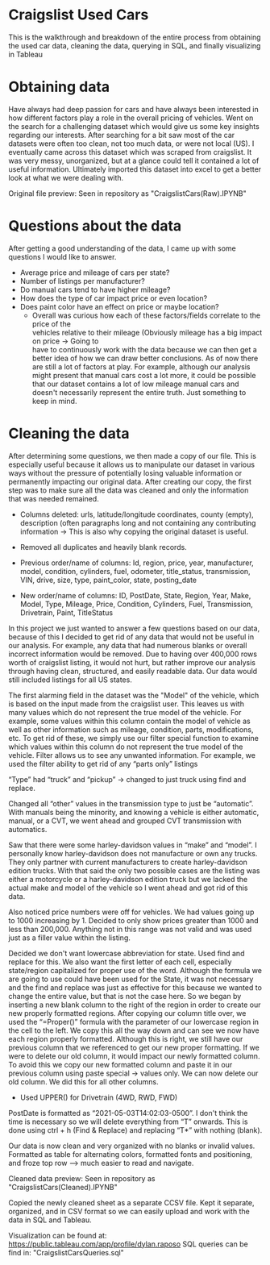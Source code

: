 # Craigslist Used Cars
This is the walkthrough and breakdown of the entire process from obtaining the used car data, cleaning the data, querying in SQL, and finally visualizing in Tableau


# Obtaining data
Have always had deep passion for cars and have always been interested in how different factors play a role in the overall pricing of vehicles. Went on the search for a challenging dataset which would give us some key insights regarding our interests. After searching for a bit saw most of the car datasets were often too clean, not too much data, or were not local (US). I eventually came across this dataset which was scraped from craigslist. It was very messy, unorganized, but at a glance could tell it contained a lot of useful information. Ultimately imported this dataset into excel to get a better look at what we were dealing with. 


Original file preview: Seen in repository as "CraigslistCars(Raw).IPYNB"

# Questions about the data
After getting a good understanding of the data, I came up with some questions I would like to answer. 
- Average price and mileage of cars per state?
- Number of listings per manufacturer?
- Do manual cars tend to have higher mileage?
- How does the type of car impact price or even location?
- Does paint color have an effect on price or maybe location?
  - Overall was curious how each of these factors/fields correlate to the price of the     
    vehicles relative to their mileage (Obviously mileage has a big impact on price → Going to     
    have to continuously work with the data because we can then get a better idea of how we 
    can draw better conclusions. As of now there are still a lot of factors at play. 
    For example, although our analysis might present that manual cars cost a lot more, it 
    could be possible that our dataset contains a lot of low mileage manual cars and doesn't 
    necessarily represent the entire truth. Just something to keep in mind. 

# Cleaning the data
After determining some questions, we then made a copy of our file. This is especially useful because it allows us to manipulate our dataset in various ways without the pressure of potentially losing valuable information or permanently impacting our original data. After creating our copy, the first step was to make sure all the data was cleaned and only the information that was needed remained.

- Columns deleted: urls, latitude/longitude coordinates, county (empty), description (often paragraphs long and not containing any contributing information → This is also why copying the original dataset is useful.
- Removed all duplicates and heavily blank records. 

- Previous order/name of columns:
Id, region, price, year, manufacturer, model, condition, cylinders, fuel, odometer, title_status, transmission, VIN, drive, size, type, paint_color, state, posting_date

- New order/name of columns:
ID, PostDate, State, Region, Year, Make, Model, Type, Mileage, Price, Condition, Cylinders, Fuel, Transmission, Drivetrain, Paint, TitleStatus

In this project we just wanted to answer a few questions based on our data, because of this I decided to get rid of any data that would not be useful in our analysis. For example, any data that had numerous blanks or overall incorrect information would be removed. Due to having over 400,000 rows worth of craigslist listing, it would not hurt, but rather improve our analysis through having clean, structured, and easily readable data. Our data would still included listings for all US states. 

The first alarming field in the dataset was the "Model" of the vehicle, which is based on the input made from the craigslist user. This leaves us with many values which do not represent the true model of the vehicle. For example, some values within this column contain the model of vehicle as well as other information such as mileage, condition, parts, modifications, etc. To get rid of these, we simply use our filter special function to examine which values within this column do not represent the true model of the vehicle. Filter allows us to see any unwanted information. For example, we used the filter ability to get rid of any “parts only” listings

“Type” had “truck” and “pickup” → changed to just truck using find and replace.

Changed all “other” values in the transmission type to just be “automatic”. With manuals being the minority, and knowing a vehicle is either automatic, manual, or a CVT, we went ahead and grouped CVT transmission with automatics. 

Saw that there were some harley-davidson values in “make” and “model”. I personally know harley-davidson does not manufacture or own any trucks. They only partner with current manufacturers to create harley-davidson edition trucks. With that said the only two possible cases are the listing was either a motorcycle or a harley-davidson edition truck but we lacked the actual make and model of the vehicle so I went ahead and got rid of this data. 

Also noticed price numbers were off for vehicles. We had values going up to 1000 increasing by 1. Decided to only show prices greater than 1000 and less than 200,000. Anything not in this range was not valid and was used just as a filler value within the listing. 

Decided we don't want lowercase abbreviation for state. Used find and replace for this. 
We also want the first letter of each cell, especially state/region capitalized for proper use of the word. Although the formula we are going to use could have been used for the State, it was not necessary and the find and replace was just as effective for this because we wanted to change the entire value, but that is not the case here. 
So we began by inserting a new blank column to the right of the region in order to create our new properly formatted regions. After copying our column title over, we used the “=Proper()” formula with the parameter of our lowercase region in the cell to the left. We copy this all the way down and can see we now have each region properly formatted. Although this is right, we still have our previous column that we referenced to get our new proper formatting. If we were to delete our old column, it would impact our newly formatted column. To avoid this we copy our new formatted column and paste it in our previous column using paste special → values only. We can now delete our old column. We did this for all other columns.
- Used UPPER() for Drivetrain (4WD, RWD, FWD)

PostDate is formatted as “2021-05-03T14:02:03-0500”. I don't think the time is necessary so we will delete everything from “T” onwards. This is done using ctrl + h (Find & Replace) and replacing “T*” with nothing (blank). 

Our data is now clean and very organized with no blanks or invalid values.
Formatted as table for alternating colors, formatted fonts and positioning, and froze top row —> much easier to read and navigate.

Cleaned data preview: Seen in repository as "CraigslistCars(Cleaned).IPYNB"

Copied the newly cleaned sheet as a separate CCSV file. Kept it separate, organized, and in CSV format so we can easily upload and work with the data in SQL and Tableau. 

Visualization can be found at: https://public.tableau.com/app/profile/dylan.raposo
SQL queries can be find in: "CraigslistCarsQueries.sql"


